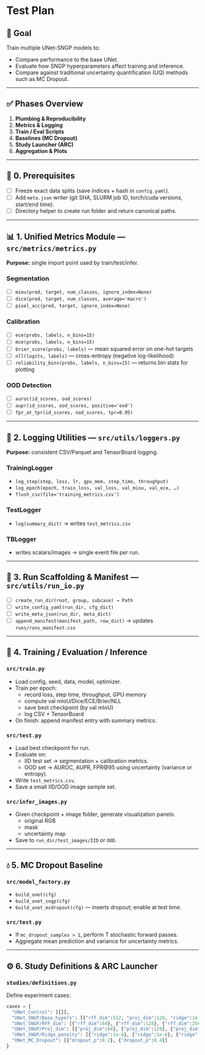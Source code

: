# Test Plan

## 🧭 Goal
Train multiple UNet-SNGP models to:
- Compare performance to the base UNet.
- Evaluate how SNGP hyperparameters affect training and inference.
- Compare against traditional uncertainty quantification (UQ) methods such as MC Dropout.

---

## ✅ Phases Overview
1. **Plumbing & Reproducibility**
2. **Metrics & Logging**
3. **Train / Eval Scripts**
4. **Baselines (MC Dropout)**
5. **Study Launcher (ARC)**
6. **Aggregation & Plots**

---

## 🧩 0. Prerequisites
- [ ] Freeze exact data splits (save indices + hash in `config.yaml`).
- [ ] Add `meta.json` writer (git SHA, SLURM job ID, torch/cuda versions, start/end time).
- [ ] Directory helper to create run folder and return canonical paths.

---

## 📊 1. Unified Metrics Module — `src/metrics/metrics.py`
**Purpose:** single import point used by train/test/infer.

### Segmentation
- [ ] `miou(pred, target, num_classes, ignore_index=None)`
- [ ] `dice(pred, target, num_classes, average='macro')`
- [ ] `pixel_acc(pred, target, ignore_index=None)`

### Calibration
- [ ] `ece(probs, labels, n_bins=15)`
- [ ] `mce(probs, labels, n_bins=15)`
- [ ] `brier_score(probs, labels)` — mean squared error on one-hot targets
- [ ] `nll(logits, labels)` — cross-entropy (negative log-likelihood)
- [ ] `reliability_bins(probs, labels, n_bins=15)` — returns bin stats for plotting

### OOD Detection
- [ ] `auroc(id_scores, ood_scores)`
- [ ] `aupr(id_scores, ood_scores, positive='ood')`
- [ ] `fpr_at_tpr(id_scores, ood_scores, tpr=0.95)`

---

## 🧾 2. Logging Utilities — `src/utils/loggers.py`
**Purpose:** consistent CSV/Parquet and TensorBoard logging.

### TrainingLogger
- `log_step(step, loss, lr, gpu_mem, step_time, throughput)`
- `log_epoch(epoch, train_loss, val_loss, val_miou, val_ece, …)`
- `flush_csv(file='training_metrics.csv')`

### TestLogger
- `log(summary_dict)` → writes `test_metrics.csv`

### TBLogger
- writes scalars/images → single event file per run.

---

## 📁 3. Run Scaffolding & Manifest — `src/utils/run_io.py`
- [ ] `create_run_dir(root, group, subcase) → Path`
- [ ] `write_config_yaml(run_dir, cfg_dict)`
- [ ] `write_meta_json(run_dir, meta_dict)`
- [ ] `append_manifest(manifest_path, row_dict)` → updates `runs/runs_manifest.csv`

---

## 🧠 4. Training / Evaluation / Inference

### `src/train.py`
- Load config, seed, data, model, optimizer.
- Train per epoch:
  - record loss, step time, throughput, GPU memory
  - compute val mIoU/Dice/ECE/Brier/NLL
  - save best checkpoint (by val mIoU)
  - log CSV + TensorBoard
- On finish: append manifest entry with summary metrics.

### `src/test.py`
- Load best checkpoint for run.
- Evaluate on:
  - IID test set → segmentation + calibration metrics.
  - OOD set → AUROC, AUPR, FPR@95 using uncertainty (variance or entropy).
- Write `test_metrics.csv`.
- Save a small IID/OOD image sample set.

### `src/infer_images.py`
- Given checkpoint + image folder, generate visualization panels:
  - original RGB  
  - mask  
  - uncertainty map  
- Save to `run_dir/test_images/IID` or `OOD`.

---

## 💧 5. MC Dropout Baseline

### `src/model_factory.py`
- `build_unet(cfg)`
- `build_unet_sngp(cfg)`
- `build_unet_mcdropout(cfg)` — inserts dropout; enable at test time.

### `src/test.py`
- If `mc_dropout_samples > 1`, perform T stochastic forward passes.
- Aggregate mean prediction and variance for uncertainty metrics.

---

## ⚙️ 6. Study Definitions & ARC Launcher

### `studies/definitions.py`
Define experiment cases:
```python
cases = {
  "UNet_Control": [{}],
  "UNet_SNGP/Base_hypers": [{"rff_dim":512, "proj_dim":128, "ridge":1e-6}],
  "UNet_SNGP/RFF_dim": [{"rff_dim":64}, {"rff_dim":128}, {"rff_dim":256}],
  "UNet_SNGP/Proj_dim": [{"proj_dim":64}, {"proj_dim":128}, {"proj_dim":256}],
  "UNet_SNGP/Ridge_penalty": [{"ridge":1e-8}, {"ridge":1e-6}, {"ridge":1e-4}],
  "UNet_MC_Dropout": [{"dropout_p":0.2}, {"dropout_p":0.4}]
}
